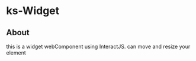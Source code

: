 # ks-Widget

## About

this is a widget webComponent using InteractJS.
can move and resize your element